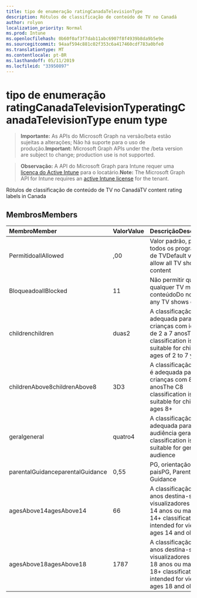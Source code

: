 ```yaml
---
title: tipo de enumeração ratingCanadaTelevisionType
description: Rótulos de classificação de conteúdo de TV no Canadá
author: rolyon
localization_priority: Normal
ms.prod: Intune
ms.openlocfilehash: 0b60f0af3f7dab11abc6907f8f4939b8da9b5e9e
ms.sourcegitcommit: 94aaf594c881c02f353c6a417460cdf783a0bfe0
ms.translationtype: MT
ms.contentlocale: pt-BR
ms.lasthandoff: 05/11/2019
ms.locfileid: "33950897"
---
```

# <a name="ratingcanadatelevisiontype-enum-type"></a><span data-ttu-id="1fd68-103">tipo de enumeração ratingCanadaTelevisionType</span><span class="sxs-lookup"><span data-stu-id="1fd68-103">ratingCanadaTelevisionType enum type</span></span>

> <span data-ttu-id="1fd68-104">**Importante:** As APIs do Microsoft Graph na versão/beta estão sujeitas a alterações; Não há suporte para o uso de produção.</span><span class="sxs-lookup"><span data-stu-id="1fd68-104">**Important:** Microsoft Graph APIs under the /beta version are subject to change; production use is not supported.</span></span>

> <span data-ttu-id="1fd68-105">**Observação:** A API do Microsoft Graph para Intune requer uma [licença do Active Intune](https://go.microsoft.com/fwlink/?linkid=839381) para o locatário.</span><span class="sxs-lookup"><span data-stu-id="1fd68-105">**Note:** The Microsoft Graph API for Intune requires an [active Intune license](https://go.microsoft.com/fwlink/?linkid=839381) for the tenant.</span></span>

<span data-ttu-id="1fd68-106">Rótulos de classificação de conteúdo de TV no Canadá</span><span class="sxs-lookup"><span data-stu-id="1fd68-106">TV content rating labels in Canada</span></span>

## <a name="members"></a><span data-ttu-id="1fd68-107">Membros</span><span class="sxs-lookup"><span data-stu-id="1fd68-107">Members</span></span>
|<span data-ttu-id="1fd68-108">Membro</span><span class="sxs-lookup"><span data-stu-id="1fd68-108">Member</span></span>|<span data-ttu-id="1fd68-109">Valor</span><span class="sxs-lookup"><span data-stu-id="1fd68-109">Value</span></span>|<span data-ttu-id="1fd68-110">Descrição</span><span class="sxs-lookup"><span data-stu-id="1fd68-110">Description</span></span>|
|:---|:---|:---|
|<span data-ttu-id="1fd68-111">Permitido</span><span class="sxs-lookup"><span data-stu-id="1fd68-111">allAllowed</span></span>|<span data-ttu-id="1fd68-112">,0</span><span class="sxs-lookup"><span data-stu-id="1fd68-112">0</span></span>|<span data-ttu-id="1fd68-113">Valor padrão, permitir todos os programas de TV</span><span class="sxs-lookup"><span data-stu-id="1fd68-113">Default value, allow all TV shows content</span></span>|
|<span data-ttu-id="1fd68-114">Bloqueado</span><span class="sxs-lookup"><span data-stu-id="1fd68-114">allBlocked</span></span>|<span data-ttu-id="1fd68-115">1</span><span class="sxs-lookup"><span data-stu-id="1fd68-115">1</span></span>|<span data-ttu-id="1fd68-116">Não permitir que qualquer TV mostre conteúdo</span><span class="sxs-lookup"><span data-stu-id="1fd68-116">Do not allow any TV shows content</span></span>|
|<span data-ttu-id="1fd68-117">children</span><span class="sxs-lookup"><span data-stu-id="1fd68-117">children</span></span>|<span data-ttu-id="1fd68-118">duas</span><span class="sxs-lookup"><span data-stu-id="1fd68-118">2</span></span>|<span data-ttu-id="1fd68-119">A classificação C é adequada para crianças com idade de 2 a 7 anos</span><span class="sxs-lookup"><span data-stu-id="1fd68-119">The C classification is suitable for children ages of 2 to 7 years</span></span>|
|<span data-ttu-id="1fd68-120">childrenAbove8</span><span class="sxs-lookup"><span data-stu-id="1fd68-120">childrenAbove8</span></span>|<span data-ttu-id="1fd68-121">3D</span><span class="sxs-lookup"><span data-stu-id="1fd68-121">3</span></span>|<span data-ttu-id="1fd68-122">A classificação do C8 é adequada para crianças com 8 anos</span><span class="sxs-lookup"><span data-stu-id="1fd68-122">The C8 classification is suitable for children ages 8+</span></span>|
|<span data-ttu-id="1fd68-123">geral</span><span class="sxs-lookup"><span data-stu-id="1fd68-123">general</span></span>|<span data-ttu-id="1fd68-124">quatro</span><span class="sxs-lookup"><span data-stu-id="1fd68-124">4</span></span>|<span data-ttu-id="1fd68-125">A classificação G é adequada para a audiência geral</span><span class="sxs-lookup"><span data-stu-id="1fd68-125">The G classification is suitable for general audience</span></span>|
|<span data-ttu-id="1fd68-126">parentalGuidance</span><span class="sxs-lookup"><span data-stu-id="1fd68-126">parentalGuidance</span></span>|<span data-ttu-id="1fd68-127">0,5</span><span class="sxs-lookup"><span data-stu-id="1fd68-127">5</span></span>|<span data-ttu-id="1fd68-128">PG, orientação dos pais</span><span class="sxs-lookup"><span data-stu-id="1fd68-128">PG, Parental Guidance</span></span>|
|<span data-ttu-id="1fd68-129">agesAbove14</span><span class="sxs-lookup"><span data-stu-id="1fd68-129">agesAbove14</span></span>|<span data-ttu-id="1fd68-130">6</span><span class="sxs-lookup"><span data-stu-id="1fd68-130">6</span></span>|<span data-ttu-id="1fd68-131">A classificação de 14 anos destina-se a visualizadores com 14 anos ou mais</span><span class="sxs-lookup"><span data-stu-id="1fd68-131">The 14+ classification is intended for viewers ages 14 and older</span></span>|
|<span data-ttu-id="1fd68-132">agesAbove18</span><span class="sxs-lookup"><span data-stu-id="1fd68-132">agesAbove18</span></span>|<span data-ttu-id="1fd68-133">178</span><span class="sxs-lookup"><span data-stu-id="1fd68-133">7</span></span>|<span data-ttu-id="1fd68-134">A classificação de 18 anos destina-se a visualizadores com 18 anos ou mais</span><span class="sxs-lookup"><span data-stu-id="1fd68-134">The 18+ classification is intended for viewers ages 18 and older</span></span>|




